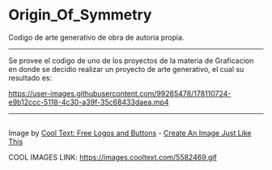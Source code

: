 # Origin_Of_Symmetry
Codigo de arte generativo de obra de autoria propia.

---
Se provee el codigo de uno de los proyectos de la materia de Graficacion
en donde se decidio realizar un proyecto de arte generativo, el cual su resultado es:

https://user-images.githubusercontent.com/99265478/178110724-e9b12ccc-5118-4c30-a39f-35c68433daea.mp4

---

<a href="https://es.cooltext.com"><img src="https://images.cooltext.com/5582469.gif" width="125" height="15" alt="" /></a>
<br />Image by <a href="https://es.cooltext.com">Cool Text: Free Logos and Buttons</a> - <a href="https://es.cooltext.com/Edit-Logo?LogoID=4040554153">Create An Image Just Like This</a>

COOL IMAGES LINK: https://images.cooltext.com/5582469.gif

